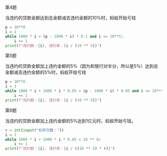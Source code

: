 第4题

当违约的贷款金额达到总金额减去违约金额的10%时，蚂蚁开始亏钱

```python
p = 10**8
i = 1
while 1000 * i < (p - 1000 * i) * 0.1 and i <= 10**5:
    i += 1
print(f"违约数：{i}, 违约率：{i / (10 ** 5)}")
```

第5题

当违约的贷款金额加上违约金额的5%（因为和银行对半分，所以是5%）达到总金额减去违约金额的5%时，蚂蚁开始亏钱

```python
p = 10**8
i = 1
while 1000 * i + 1000 * i * 0.05 < (p - 1000 * i) * 0.05 and i <= 10**5:
    i += 1
print(f"违约数：{i}, 违约率：{i / (10 ** 5)}")
```

第6题

当违约的贷款金额加上违约金额的5%达到1亿元时，蚂蚁开始亏钱。

```python
r = int(input("杠杆次数："))
i = 1
while 1000 * i + 1000 * i * 0.05 < 10 ** 8:
    i += 1
print(f"违约数：{i}, 违约率：{i / ((10 ** 5) * r)}")
```

